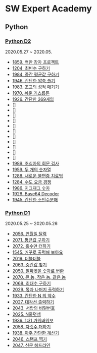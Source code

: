 # SW Expert Academy

## Python

### [Python D2](/Python/Python%20D2/)

2020.05.27 ~ 2020.05.

- [1859. 백만 장자 프로젝트](Python/Python%20D2/1859.%20백만%20장자%20프로젝트.py)
- [1204. 최빈수 구하기](Python/Python%20D2/1204.%20최빈수%20구하기.py)
- [1984. 중간 평균값 구하기](Python/Python%20D2/1984.%20중간%20평균값%20구하기.py)
- [1946. 간단한 압축 풀기](Python/Python%20D2/1946.%20간단한%20압축%20풀기.py)
- [1983. 조교의 성적 매기기](Python/Python%20D2/1983.%20조교의%20성적%20매기기.py)
- [1970. 쉬운 거스름돈](Python/Python%20D2/1970.%20쉬운%20거스름돈.py)
- [1926. 간단한 369게임](Python/Python%20D2/1926.%20간단한%20369게임.py)
- []
- []
- []
- []
- []
- []
- []
- []
- []
- []
- []
- [1989. 초심자의 회문 검사](Python/Python%20D2/1989.%20초심자의%20회문%20검사.py)
- [1959. 두 개의 숫자열](Python/Python%20D2/1959.%20두%20개의%20숫자열.py)
- [1288. 새로운 불면증 치료법](Python/Python%20D2/1288.%20새로운%20불면증%20치료법.py)
- [1284. 수도 요금 경쟁](Python/Python%20D2/1284.%20수도%20요금%20경쟁.py)
- [1986. 지그재그 숫자](Python/Python%20D2/1986.%20지그재그%20숫자.py)
- [1928. Base64 Decoder](Python/Python%20D2/1928.%20Base64%20Decoder.py)
- [1945. 간단한 소인수분해](Python/Python%20D2/1945.%20간단한%20소인수분해.py)

### [Python D1](/Python/Python%20D1/)

2020.05.25 ~ 2020.05.26

- [2056. 연월일 달력](/Python/Python%20D1/2056.%20연월일%20달력.py)
- [2071. 평균값 구하기](/Python/Python%20D1/2071.%20평균값%20구하기.py)
- [2072. 홀수만 더하기](/Python/Python%20D1/2072.%20홀수만%20더하기.py)
- [1545. 거꾸로 출력해 보아요](/Python/Python%20D1/1545.%20거꾸로%20출력해%20보아요.py)
- [2019. 더블더블](/Python/Python%20D1/2019.%20더블더블.py)
- [2063. 중간값 찾기](/Python/Python%20D1/2063.%20중간값%20찾기.py)
- [2050. 알파벳을 숫자로 변환](/Python/Python%20D1/2050.%20알파벳을%20숫자로%20변환.py)
- [2070. 큰 놈, 작은 놈, 같은 놈](/Python/Python%20D1/2070.%20큰%20놈,%20작은%20놈,%20같은%20놈.py)
- [2068. 최대수 구하기](/Python/Python%20D1/2068.%20최대수%20구하기.py)
- [2029. 몫과 나머지 출력하기](/Python/Python%20D1/2029.%20몫과%20나머지%20출력하기.py)
- [1933. 간단한 N 의 약수](/Python/Python%20D1/1933.%20간단한%20N%20의%20약수.py)
- [2027. 대각선 출력하기](/Python/Python%20D1/2027.%20대각선%20출력하기.py)
- [2043. 서랍의 비밀번호](/Python/Python%20D1/2043.%20서랍의%20비밀번호.py)
- [2025. N줄덧셈](/Python/Python%20D1/2025.%20N줄덧셈.py)
- [1936. 1대1 가위바위보](/Python/Python%20D1/1936.%201대1%20가위바위보.py)
- [2058. 자릿수 더하기](/Python/Python%20D1/2058.%20자릿수%20더하기.py)
- [1938. 아주 간단한 계산기](/Python/Python%20D1/1938.%20아주%20간단한%20계산기.py)
- [2046. 스탬프 찍기](/Python/Python%20D1/2046.%20스탬프%20찍기.py)
- [2047. 신문 헤드라인](/Python/Python%20D1/2047.%20신문%20헤드라인.py)
